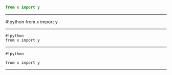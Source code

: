 ```python
from x import y
```

-------

  #!python
  from x import y
  
-------
 
    #!python
    from x import y
    
-------

```
#!python

from x import y
```

-------

